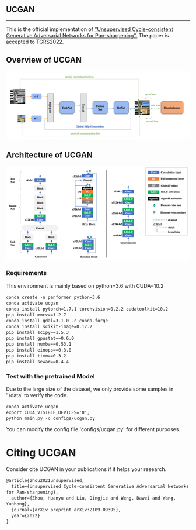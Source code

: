 ## UCGAN

---

This is the official implementation of ["Unsupervised Cycle-consistent Generative Adversarial Networks for Pan-sharpening".](https://arxiv.org/abs/2109.09395)
The paper is accepted to TGRS2022.

## Overview of UCGAN
![image](src/overview.png)

## Architecture of UCGAN
![image](src/architecture.png)

### Requirements
This environment is mainly based on python=3.6 with CUDA=10.2

```shell
conda create -n panformer python=3.6
conda activate ucgan
conda install pytorch=1.7.1 torchvision=0.2.2 cudatoolkit=10.2
pip install mmcv==1.2.7
conda install gdal=3.1.0 -c conda-forge
conda install scikit-image=0.17.2
pip install scipy==1.5.3
pip install gpustat==0.6.0
pip install numba==0.53.1 
pip install einops==0.3.0 
pip install timm==0.3.2
pip install sewar==0.4.4
```

### Test with the pretrained Model
Due to the large size of the dataset, we only provide some samples in './data' to verify the code.

```shell
conda activate ucgan
export CUDA_VISIBLE_DEVICES='0';
python main.py -c configs/ucgan.py
```

You can modify the config file 'configs/ucgan.py' for different purposes.

# Citing UCGAN
Consider cite UCGAN in your publications if it helps your research.

```
@article{zhou2021unsupervised,
  title={Unsupervised Cycle-consistent Generative Adversarial Networks for Pan-sharpening},
  author={Zhou, Huanyu and Liu, Qingjie and Weng, Dawei and Wang, Yunhong},
  journal={arXiv preprint arXiv:2109.09395},
  year={2022}
}
```